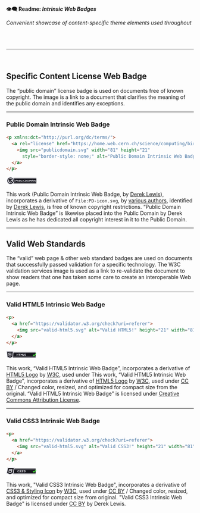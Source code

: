 **👁️‍🗨️ Readme: _Intrinsic Web Badges_**

_Convenient showcase of content-specific theme elements used throughout_

<br /><br />

---

<br />


## Specific Content License Web Badge

The “public domain” license badge is used on documents free of known copyright.
The image is a link to a document that clarifies the meaning of the public
domain and identifies any exceptions.

---

### Public Domain Intrinsic Web Badge

```html
<p xmlns:dct="http://purl.org/dc/terms/">
  <a rel="license" href="https://home.web.cern.ch/science/computing/birth-web/licensing-web">
    <img src="publicdomain.svg" width="81" height="21"
      style="border-style: none;" alt="Public Domain Intrinsic Web Badge" />
  </a>
</p>
```

<p xmlns:dct="http://purl.org/dc/terms/">
  <a rel="license" href="https://home.web.cern.ch/science/computing/birth-web/licensing-web">
    <img src="publicdomain.svg" width="81" height="21"
      style="border-style: none;" alt="Public Domain Intrinsic Web Badge" />
  </a>
</p>

<p xmlns:dct="http://purl.org/dc/terms/">
This work (<span property="dct:title">Public Domain Intrinsic Web
Badge</span>, by <a href="https://open.inf.is/DerekNonGeneric" rel="dct:creator">
<span property="dct:title">Derek Lewis</span></a>), incorporates a derivative of
<span property="dct:title"><code>File:PD-icon.svg</code></span>, by
<a href="https://commons.wikimedia.org/wiki/File:PD-icon.svg" rel="dct:creator">
<span property="dct:title">various authors</span></a>, identified by
<a href="https://open.inf.is/DerekNonGeneric" rel="dct:publisher"><span
property="dct:title">Derek Lewis</span></a>, is free of known copyright
restrictions. “Public Domain Intrinsic Web Badge” is likewise placed into the
Public Domain by Derek Lewis as he has dedicated all copyright interest in it
to the Public Domain.</p>

---

## Valid Web Standards

The “valid” web page & other web standard badges are used on documents that
successfully passed validation for a specific technology. The W3C validation
services image is used as a link to re-validate the document to show readers
that one has taken some care to create an interoperable Web page.

---

### Valid HTML5 Intrinsic Web Badge

```html
<p>
  <a href="https://validator.w3.org/check?uri=referer">
    <img src="valid-html5.svg" alt="Valid HTML5!" height="21" width="81" />
  </a>
</p>
```

<p>
  <a href="https://validator.w3.org/check?uri=referer">
    <img src="valid-html5.svg" alt="Valid HTML5!" height="21" width="81" />
  </a>
</p>

This work, “Valid HTML5 Intrinsic Web Badge”, incorporates a derivative of
<a href="https://www.w3.org/html/logo/#downloads">HTML5 Logo</a> by
<a href="http://www.w3.org/">
<abbr title="World Wide Web Consortium">W3C</abbr></a>, used under
This work, “Valid HTML5 Intrinsic Web Badge”, incorporates a derivative of
<a href="https://www.w3.org/html/logo/#downloads">HTML5 Logo</a> by
<a href="http://www.w3.org/">
<abbr title="World Wide Web Consortium">W3C</abbr></a>, used under
<a rel="nofollow" class="external text"
href="https://creativecommons.org/licenses/by/3.0/">CC BY</a> / Changed color,
resized, and optimized for compact size from the original.
“Valid HTML5 Intrinsic Web Badge” is licensed under <a rel="nofollow license" href="http://creativecommons.org/licenses/by/3.0/">Creative Commons Attribution License</a>.

---

### Valid CSS3 Intrinsic Web Badge

```html
<p>
  <a href="https://validator.w3.org/check?uri=referer">
    <img src="valid-html5.svg" alt="Valid CSS3!" height="21" width="81" />
  </a>
</p>
```

<p>
  <a href="https://validator.w3.org/check?uri=referer">
    <img src="valid-css3.svg" alt="Valid HTML5!" height="21" width="81" />
  </a>
</p>

This work, "Valid CSS3 Intrinsic Web Badge", incorporates a derivative of <a href="https://www.w3.org/html/logo/#downloads">CSS3 & Styling Icon</a> by <a href="http://www.w3.org/"><abbr title="World Wide Web Consortium">W3C</abbr></a>, used under <a rel="nofollow" class="external text" href="https://creativecommons.org/licenses/by/3.0/">CC BY</a> / Changed color, resized, and optimized for compact size from original. "Valid CSS3 Intrinsic Web Badge" is licensed under <a rel="nofollow" class="external text" href="https://creativecommons.org/licenses/by/3.0/">CC BY</a> by Derek Lewis.
